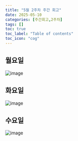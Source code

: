 ```yaml
---
title: "5월 2주차 주간 회고"
date: 2025-05-10
categories: [주간회고,2주차]
tags: []
toc: true
toc_label: "Table of contents"
toc_icon: "cog"
---
```


## 월요일
![image](https://github.com/user-attachments/assets/cfecea86-e8a6-43aa-af41-9a46bc3852e3)


## 화요일
![image](https://github.com/user-attachments/assets/937e0cc7-e4fd-4e82-bd17-513d4cc700c3)

## 수요일
![image](https://github.com/user-attachments/assets/b2bf8478-54e6-4d40-87c9-c1b27a9e1b21)

